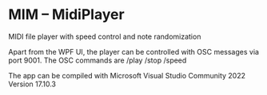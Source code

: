 # MIM – MidiPlayer
 
 MIDI file player with speed control and note randomization
 
 Apart from the WPF UI, the player can be controlled with OSC messages via port 9001. The OSC commands are /play /stop /speed
 
 The app can be compiled with Microsoft Visual Studio Community 2022 Version 17.10.3

